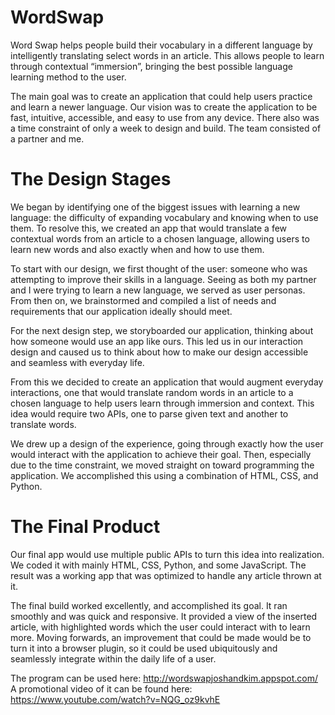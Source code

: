 # WordSwap
Word Swap helps people build their vocabulary in a different language by intelligently translating select words in an article. This allows people to learn through contextual “immersion”, bringing the best possible language learning method to the user.



The main goal was to create an application that could help users practice and learn a newer language. Our vision was to create the application to be fast, intuitive, accessible, and easy to use from any device. There also was a time constraint of only a week to design and build. The team consisted of a partner and me.

# The Design Stages
We began by identifying one of the biggest issues with learning a new language: the difficulty of expanding vocabulary and knowing when to use them. To resolve this, we created an app that would translate a few contextual words from an article to a chosen language, allowing users to learn new words and also exactly when and how to use them.

To start with our design, we first thought of the user: someone who was attempting to improve their skills in a language. Seeing as both my partner and I were trying to learn a new language, we served as user personas. From then on, we brainstormed and compiled a list of needs and requirements that our application ideally should meet.

For the next design step, we storyboarded our application, thinking about how someone would use an app like ours. This led us in our interaction design and caused us to think about how to make our design accessible and seamless with everyday life.

From this we decided to create an application that would augment everyday interactions, one that would translate random words in an article to a chosen language to help users learn through immersion and context. This idea would require two APIs, one to parse given text and another to translate words.

We drew up a design of the experience, going through exactly how the user would interact with the application to achieve their goal. Then, especially due to the time constraint, we moved straight on toward programming the application. We accomplished this using a combination of HTML, CSS, and Python.

# The Final Product
Our final app would use multiple public APIs to turn this idea into realization. We coded it with mainly HTML, CSS, Python, and some JavaScript. The result was a working app that was optimized to handle any article thrown at it.

The final build worked excellently, and accomplished its goal. It ran smoothly and was quick and responsive. It provided a view of the inserted article, with highlighted words which the user could interact with to learn more. Moving forwards, an improvement that could be made would be to turn it into a browser plugin, so it could be used ubiquitously and seamlessly integrate within the daily life of a user.

The program can be used here: http://wordswapjoshandkim.appspot.com/
A promotional video of it can be found here: https://www.youtube.com/watch?v=NQG_oz9kvhE
